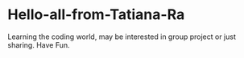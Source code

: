 # Hello-all-from-Tatiana-Ra
Learning the coding world, may be interested in group project or just sharing. Have Fun.
